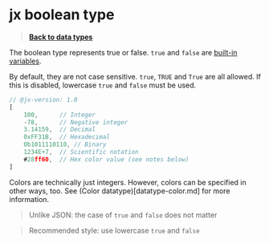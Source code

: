 # jx boolean type

> **[Back to data types](datatypes.md)**

The boolean type represents true or false. `true` and `false` are [built-in variables](variables.md#builtin-variables).

By default, they are not case sensitive. `true`, `TRUE` and `True` are all allowed. If this is disabled, lowercase `true` and `false` must be used. 

```js
// @jx-version: 1.0
[
    100,      // Integer
    -78,      // Negative integer
    3.14159,  // Decimal
    0xFF31B,  // Hexadecimal
    0b1011110110, // Binary
    1234E+7,  // Scientific notation
    #28ff60,  // Hex color value (see notes below)
]
```

Colors are technically just integers. However, colors can be specified in other ways, too. See (Color datatype)[datatype-color.md] for more information.

> Unlike JSON: the case of `true` and `false` does not matter

> Recommended style: use lowercase `true` and `false`
